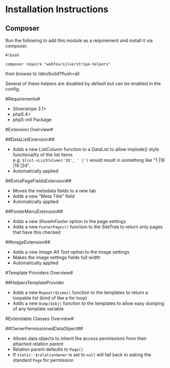 # Installation Instructions #
## Composer ##
Run the following to add this module as a requirement and install it via composer.

```
#!bash

composer require "webfox/silverstripe-helpers"
```
then browse to /dev/build?flush=all

Several of these helpers are disabled by default but can be enabled in the config.


#Requirements#
* Silverstripe 3.1+
* php5.4+
* php5-intl Package 

#Extension Overview#

##DataListExtension##
 - Adds a new *ListColumn* function to a DataList to allow implode() style functionality of the list items  
   e.g. `$list->ListColumn('ID', ' |')` would result in something like "1 |18 |19 |24".
 - Automatically applied

##ExtraPageFieldsExtension##
 - Moves the metadata fields to a new tab
 - Adds a new "Meta Title" field
 - Automatically applied
 
##FooterMenuExtension##
 - Adds a new *ShowInFooter* option to the page settings
 - Adds a new `FooterPages()` function to the SiteTree to return only pages that have this checked

##ImageExtension##
 - Adds a new *Image Alt Text* option to the image settings
 - Makes the image settings fields full width
 - Automatically applied

#Template Providers Overview#

##HelpersTemplateProvider
 - Adds a new `Repeat($times)` function to the templates to return a loopable list (kind of like a for loop)
 - Adds a new `Dump($obj)` function to the templates to allow easy dumping of any template variable
 
#Extendable Classes Overview#
 
##OwnerPermissionedDataObject##
 - Allows data objects to inherit the access permissions from their attached relation parent
 - Relation parent defaults to `Page()`
 - If `static::$relationOwner` is set to `null` will fall back to asking the standard `Page` for permission